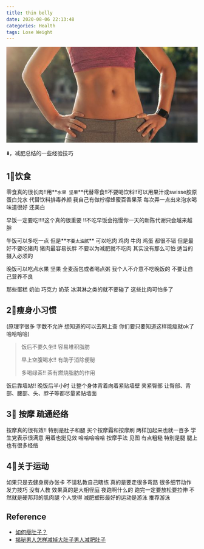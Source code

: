 ```yaml
---
title: thin belly
date: 2020-08-06 22:13:48
categories: Health
tags: Lose Weight
---
```


<img src="/images/health/thin-belly.jpg" width="550" alt=""/>

<!-- more -->

⬇️，减肥总结的一些经验技巧

## 1⃣饮食

零食真的很长肉‼️用**`水果 坚果`**代替零食‼️不要喝饮料‼️可以用果汁或swisse胶原蛋白兑水 代替饮料排毒养颜 我自己有做柠檬蜂蜜百香果茶 每次弄一点出来泡水喝 味道很好 还美白

早饭一定要吃‼️‼️这个真的很重要 ‼️不吃早饭会拖慢你一天的新陈代谢只会越来越胖

午饭可以多吃一点 但是**`不要太油腻`** 可以吃肉 鸡肉 牛肉 鸡蛋 都很不错 但是最好不要吃猪肉 猪肉最容易长胖 不要以为减肥就不吃肉 其实没有那么可怕 适当的摄入必须的

晚饭可以吃点水果 坚果 全麦面包或者喝点粥 我个人不介意不吃晚饭的 不要让自己营养不良

那些蛋糕 奶油 巧克力 奶茶 冰淇淋之类的就不要碰了 这些比肉可怕多了

## 2⃣瘦身小习惯

(原理字很多 字数不允许 想知道的可以去网上查 你们要只要知道这样能瘦就ok了 哈哈哈哈)

> 饭后不要久坐‼️ 容易堆积脂肪
>
> 早上空腹喝水‼️ 有助于消除便秘
>
> 多喝绿茶‼️ 茶有燃烧脂肪的作用

饭后靠墙站‼️ 晚饭后半小时 让整个身体背着向着紧贴墙壁 夹紧臀部 让臀部、背部、腰部、头、脖子等都尽量紧贴墙面

## 3⃣ 按摩 疏通经络

按摩真的很有效‼️ 特别是肚子和腿 买个按摩霜和按摩刷 两样加起来也就一百多 学生党表示很满意 用着也挺见效 哈哈哈哈哈 按摩手法 见图 有点粗糙 特别是腿 腿上也有很多经络


## 4⃣关于运动

如果只是去健身房办张卡 不请私教自己瞎练 真的是要走很多弯路 很多细节动作 发力技巧 没有人教 效果真的是大相径庭 夜跑啊什么的 跑完一定要放松要拉伸 不然就是硬邦邦的肌肉腿 个人觉得 减肥塑形最好的运动是游泳 推荐游泳

## Reference

- [如何瘦肚子？](https://www.zhihu.com/question/24757268)
- [揭秘男人怎样减掉大肚子男人减肥肚子](https://kknews.cc/zh-sg/health/mqmyz99.html)








